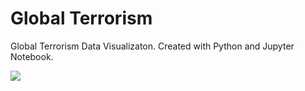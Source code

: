 # Global Terrorism

Global Terrorism Data Visualizaton. Created with Python and Jupyter Notebook.

![](https://thumbs.gfycat.com/BigComposedCassowary-size_restricted.gif)